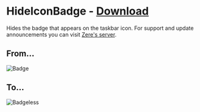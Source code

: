 # HideIconBadge - [Download](https://raw.githubusercontent.com/rauenzi/BetterDiscordAddons/master/Plugins/HideIconBadge/HideIconBadge.plugin.js)

Hides the badge that appears on the taskbar icon. For support and update announcements you can visit [Zere's server](https://bit.ly/ZeresServer).

## From...

![Badge](https://i.zackrauen.com/d3c940.png)

## To...
![Badgeless](https://i.zackrauen.com/Dxn2cL.png)


